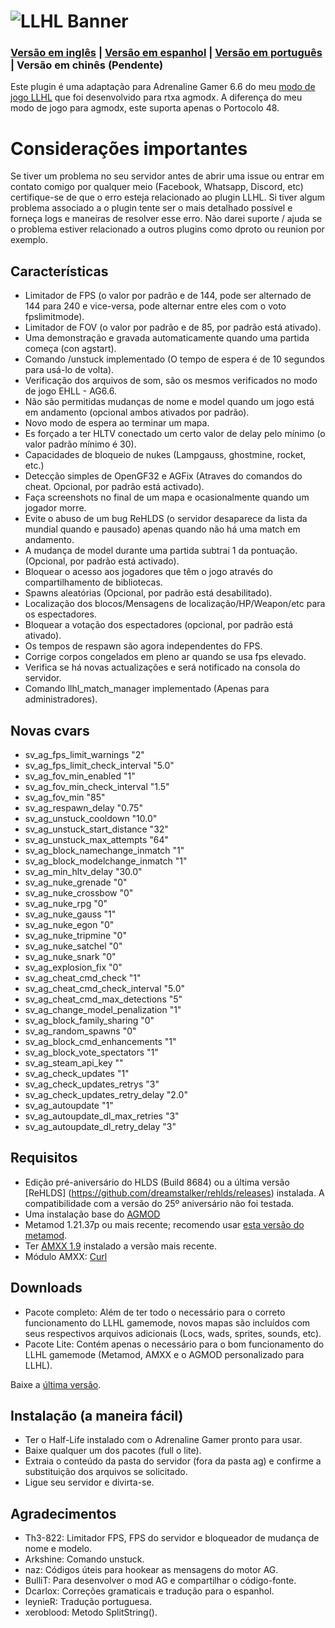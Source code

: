 # ![LLHL Banner](https://raw.githubusercontent.com/FlyingCat-X/llhl/master/LLHL_logo.png)
### [Versão em inglês](https://github.com/FlyingCat-X/llhl/blob/master/README.md) | [Versão em espanhol](https://github.com/FlyingCat-X/llhl/blob/master/README_ES.md) | [Versão em português](https://github.com/FlyingCat-X/llhl/blob/master/README_PT.md) | Versão em chinês (Pendente)
Este plugin é uma adaptação para Adrenaline Gamer 6.6 do meu [modo de jogo LLHL](https://github.com/rtxa/agmodx/blob/master/valve/addons/amxmodx/scripting/agmodx_llhl.sma) que foi desenvolvido para rtxa agmodx. A diferença do meu modo de jogo para agmodx, este suporta apenas o Portocolo 48.

# Considerações importantes
Se tiver um problema no seu servidor antes de abrir uma issue ou entrar em contato comigo por qualquer meio (Facebook, Whatsapp, Discord, etc) certifique-se de que o erro esteja relacionado ao plugin LLHL. Si tiver algum problema associado a o plugin tente ser o mais detalhado possível e forneça logs e maneiras de resolver esse erro. Não darei suporte / ajuda se o problema estiver relacionado a outros plugins como dproto ou reunion por exemplo.

## Características
- Limitador de FPS (o valor por padrão e de 144, pode ser alternado de 144 para 240 e vice-versa, pode alternar entre eles com o voto fpslimitmode).
- Limitador de FOV (o valor por padrão e de 85, por padrão está ativado).
- Uma demonstração e gravada automaticamente quando uma partida começa (con agstart).
- Comando /unstuck implementado (O tempo de espera é de 10 segundos para usá-lo de volta).
- Verificação dos arquivos de som, são os mesmos verificados no modo de jogo EHLL - AG6.6.
- Não são permitidas mudanças de nome e model quando um jogo está em andamento (opcional ambos ativados por padrão).
- Novo modo de espera ao terminar um mapa.
- Es forçado a ter HLTV conectado um certo valor de delay pelo mínimo (o valor padrão mínimo é 30).
- Capacidades de bloqueio de nukes (Lampgauss, ghostmine, rocket, etc.)
- Detecção simples de OpenGF32 e AGFix (Atraves do comandos do cheat. Opcional, por padrão está activado).
- Faça screenshots no final de um mapa e ocasionalmente quando um jogador morre.
- Evite o abuso de um bug ReHLDS (o servidor desaparece da lista da mundial quando e pausado)  apenas quando não há uma match em andamento.
- A mudança de model durante uma partida subtrai 1 da pontuação. (Opcional, por padrão está activado).
- Bloquear o acesso aos jogadores que têm o jogo através do compartilhamento de bibliotecas.
- Spawns aleatórias (Opcional, por padrão está desabilitado).
- Localização dos blocos/Mensagens de localização/HP/Weapon/etc para os espectadores.
- Bloquear a votação dos espectadores (opcional, por padrão está ativado).
- Os tempos de respawn são agora independentes do FPS.
- Corrige corpos congelados em pleno ar quando se usa fps elevado.
- Verifica se há novas actualizações e será notificado na consola do servidor.
- Comando llhl_match_manager implementado (Apenas para administradores).

## Novas cvars
- sv_ag_fps_limit_warnings "2"
- sv_ag_fps_limit_check_interval "5.0"
- sv_ag_fov_min_enabled "1"
- sv_ag_fov_min_check_interval "1.5"
- sv_ag_fov_min "85"
- sv_ag_respawn_delay "0.75"
- sv_ag_unstuck_cooldown "10.0"
- sv_ag_unstuck_start_distance "32"
- sv_ag_unstuck_max_attempts "64"
- sv_ag_block_namechange_inmatch "1"
- sv_ag_block_modelchange_inmatch "1"
- sv_ag_min_hltv_delay "30.0"
- sv_ag_nuke_grenade "0"
- sv_ag_nuke_crossbow "0"
- sv_ag_nuke_rpg "0"
- sv_ag_nuke_gauss "1"
- sv_ag_nuke_egon "0"
- sv_ag_nuke_tripmine "0"
- sv_ag_nuke_satchel "0"
- sv_ag_nuke_snark "0"
- sv_ag_explosion_fix "0"
- sv_ag_cheat_cmd_check "1"
- sv_ag_cheat_cmd_check_interval "5.0"
- sv_ag_cheat_cmd_max_detections "5"
- sv_ag_change_model_penalization "1"
- sv_ag_block_family_sharing "0"
- sv_ag_random_spawns "0"
- sv_ag_block_cmd_enhancements "1"
- sv_ag_block_vote_spectators "1"
- sv_ag_steam_api_key ""
- sv_ag_check_updates "1"
- sv_ag_check_updates_retrys "3"
- sv_ag_check_updates_retry_delay "2.0"
- sv_ag_autoupdate "1"
- sv_ag_autoupdate_dl_max_retries "3"
- sv_ag_autoupdate_dl_retry_delay "3"

## Requisitos
- Edição pré-aniversário do HLDS (Build 8684) ou a última versão [ReHLDS] (https://github.com/dreamstalker/rehlds/releases) instalada. A compatibilidade com a versão do 25º aniversário não foi testada.
- Uma instalação base do [AGMOD](https://openag.pro/latest/ag.7z)
- Metamod 1.21.37p ou mais recente; recomendo usar [esta versão do metamod](https://github.com/theAsmodai/metamod-r/releases/tag/1.3.0.149).
- Ter [AMXX 1.9](https://www.amxmodx.org/downloads-new.php) instalado a versão mais recente.
- Módulo AMXX: [Curl](https://forums.alliedmods.net/showthread.php?t=285656)

## Downloads
- Pacote completo: Além de ter todo o necessário para o correto funcionamento do LLHL gamemode, novos mapas são incluídos com seus respectivos arquivos adicionais (Locs, wads, sprites, sounds, etc).
- Pacote Lite: Contém apenas o necessário para o bom funcionamento do LLHL gamemode (Metamod, AMXX e o AGMOD personalizado para LLHL).

Baixe a [última versão](https://github.com/FlyingCat-X/llhl/releases/).

## Instalação (a maneira fácil)
- Ter o Half-Life instalado com o Adrenaline Gamer pronto para usar.
- Baixe qualquer um dos pacotes  (full o lite).
- Extraia o conteúdo da pasta do servidor (fora da pasta ag) e confirme a substituição dos arquivos se solicitado.
- Ligue seu servidor e divirta-se.

## Agradecimentos
- Th3-822: Limitador FPS, FPS do servidor e bloqueador de mudança de nome e modelo.
- Arkshine: Comando unstuck.
- naz: Códigos úteis para hookear as mensagens do motor AG.
- BulliT: Para desenvolver o mod AG e compartilhar o código-fonte.
- Dcarlox: Correções gramaticais e tradução para o espanhol.
- leynieR: Tradução portuguesa.
- xeroblood: Metodo SplitString().